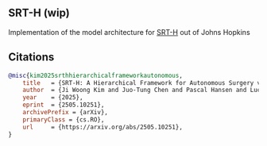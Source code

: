 ## SRT-H (wip)

Implementation of the model architecture for [SRT-H](https://h-surgical-robot-transformer.github.io/) out of Johns Hopkins

## Citations

```bibtex
@misc{kim2025srthhierarchicalframeworkautonomous,
    title   = {SRT-H: A Hierarchical Framework for Autonomous Surgery via Language Conditioned Imitation Learning}, 
    author  = {Ji Woong Kim and Juo-Tung Chen and Pascal Hansen and Lucy X. Shi and Antony Goldenberg and Samuel Schmidgall and Paul Maria Scheikl and Anton Deguet and Brandon M. White and De Ru Tsai and Richard Cha and Jeffrey Jopling and Chelsea Finn and Axel Krieger},
    year    = {2025},
    eprint  = {2505.10251},
    archivePrefix = {arXiv},
    primaryClass = {cs.RO},
    url     = {https://arxiv.org/abs/2505.10251}, 
}
```
